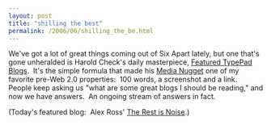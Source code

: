 ```yaml
---
layout: post
title: "shilling the best"
permalink: /2006/06/shilling_the_be.html
---
```


<p>We've got a lot of great things coming out of Six Apart lately, but one that's gone unheralded is Harold Check's daily masterpiece, <a href="http://featured.typepad.com/">Featured TypePad Blogs</a>.&nbsp; It's the simple formula that made his <a href="http://www.medianugget.com/">Media Nugget</a> one of my favorite pre-Web 2.0 properties:&nbsp; 100 words, a screenshot and a link.&nbsp; People keep asking us &quot;what are some great blogs I should be reading,&quot; and now we have answers.&nbsp; An ongoing stream of answers in fact.</p>

<p>(Today's featured blog:&nbsp; Alex Ross' <a href="http://www.therestisnoise.com/">The Rest is Noise</a>.)</p>


